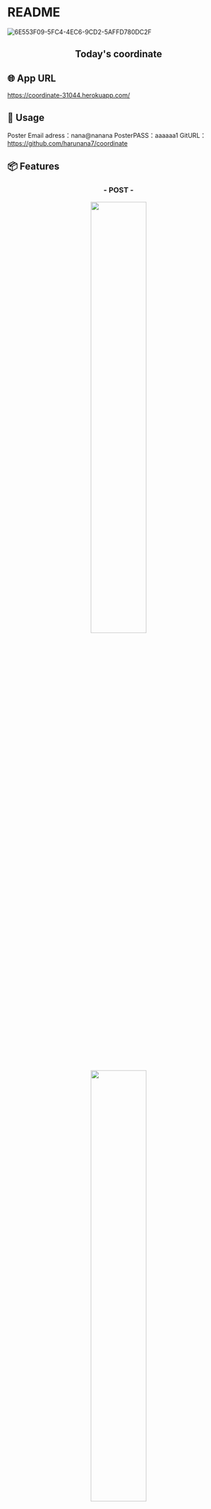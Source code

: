 # README

![6E553F09-5FC4-4EC6-9CD2-5AFFD780DC2F](https://user-images.githubusercontent.com/72502308/102224869-d41fe080-3f29-11eb-8a50-4571af4fb325.gif)

<h2 align = "center">Today's coordinate</h2>

## 🌐 App URL
https://coordinate-31044.herokuapp.com/

## 💬 Usage
Poster Email adress：nana@nanana
PosterPASS：aaaaaa1
GitURL：https://github.com/harunana7/coordinate

## 📦 Features

<h3 align="center">- POST -</h3>

<p align="center">
  <img src="https://user-images.githubusercontent.com/72502308/102232186-26fd9600-3f32-11eb-880a-4cfbaaa4ca32.gif" width=50%>
</p>

<p align="center">
	  <img src="https://user-images.githubusercontent.com/72502308/102236467-e6544b80-3f36-11eb-8f30-48f94e8e6053.gif" width=50%>
</p>

<h3 align="center">- comments -</h3>

<p align="center">
  <img src="https://user-images.githubusercontent.com/72502308/102237289-ddb04500-3f37-11eb-8699-b985a8e57007.gif" width=50%>
</p>

<h3 align="center">- User Authentication -</h3>

<p align="center">
  <img src="https://user-images.githubusercontent.com/72502308/102237014-84481600-3f37-11eb-8e24-33eefef1107a.gif" width=50%>
</p>

<h3 align="center">- User details -</h3>

<p align="center">
  <img src="https://user-images.githubusercontent.com/72502308/102237200-bbb6c280-3f37-11eb-977a-c309883fbedd.gif" width=50%>
</p>

<h3 align="center">- Style Choice -</h3>

<p align="center">
  <img src="https://user-images.githubusercontent.com/72502308/102237414-fe789a80-3f37-11eb-90b4-aba3f6688919.gif" width=50%>
</p>

## アプリ名

「Today's coordinate」
ファッションコーディネートの写真を投稿出来るアプリです。

## 機能
・投稿画像一覧表示機能
・ユーザー管理機能
・写真投稿機能
・画像詳細画面
・投稿編集・削除機能
・ユーザー詳細画面
・コメント機能


# DB 設計

## users table
| Column             | Type                | Options                 |
|--------------------|---------------------|-------------------------|
| email              | string              | null: false             |
| encrypted_password | string              | null: false             |
| nickname           | string              | null: false             |
| profile            | text                | null: false             |
| birthday           | date                | null: false             |

### Association

* has_many :coordinate
* has_many :comments

## coordinates table

| Column                              | Type       | Options           |
|-------------------------------------|------------|-------------------|
| user                                | references | foreign_key: true |
| name                                | string     | null: false       |
| explanation                         | text       | null: false       |
| category_id                         | integer    | null: false       |
| tops_brand                          | string     |                   |
| outerwear_brand                     | string     |                   |
| bottoms_brand                       | string     |                   |
| shoes_brand                         | string     |                   | 
| accessories_brand                   | string     |                   | 

### Association

* belongs_to :user
* has_many :comments

## comments table

| Column                              | Type       | Options           |
|-------------------------------------|------------|-------------------|
| user                                | references | foreign_key: true |
| item                                | references | foreign_key: true |

### Association

* belongs_to :coordinate  
* belongs_to :user  


Things you may want to cover:

* Ruby version

* System dependencies

* Configuration

* Database creation

* Database initialization

* How to run the test suite

* Services (job queues, cache servers, search engines, etc.)

* Deployment instructions

* ...